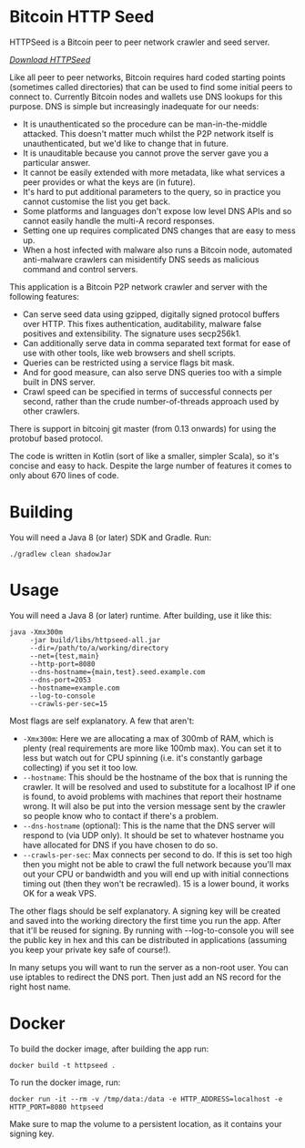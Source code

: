 Bitcoin HTTP Seed
=================

HTTPSeed is a Bitcoin peer to peer network crawler and seed server.

*[Download HTTPSeed](https://github.com/httpseed/httpseed/releases)*

Like all peer to peer networks, Bitcoin requires hard coded starting points (sometimes called directories) that can be used to
find some initial peers to connect to. Currently Bitcoin nodes and wallets use DNS lookups for this purpose. DNS is
simple but increasingly inadequate for our needs:

* It is unauthenticated so the procedure can be man-in-the-middle attacked. This doesn't matter much whilst the P2P
  network itself is unauthenticated, but we'd like to change that in future.
* It is unauditable because you cannot prove the server gave you a particular answer.
* It cannot be easily extended with more metadata, like what services a peer provides or what the keys are (in future).
* It's hard to put additional parameters to the query, so in practice you cannot customise the list you get back.
* Some platforms and languages don't expose low level DNS APIs and so cannot easily handle the multi-A record responses.
* Setting one up requires complicated DNS changes that are easy to mess up.
* When a host infected with malware also runs a Bitcoin node, automated anti-malware crawlers can misidentify DNS seeds
  as malicious command and control servers.

This application is a Bitcoin P2P network crawler and server with the following features:

* Can serve seed data using gzipped, digitally signed protocol buffers over HTTP. This fixes authentication,
  auditability, malware false positives and extensibility. The signature uses secp256k1.
* Can additionally serve data in comma separated text format for ease of use with other tools, like
  web browsers and shell scripts.
* Queries can be restricted using a service flags bit mask.
* And for good measure, can also serve DNS queries too with a simple built in DNS server.
* Crawl speed can be specified in terms of successful connects per second, rather than the crude number-of-threads
  approach used by other crawlers.

There is support in bitcoinj git master (from 0.13 onwards) for using the protobuf based protocol.

The code is written in Kotlin (sort of like a smaller, simpler Scala), so it's concise and easy to hack. Despite the
large number of features it comes to only about 670 lines of code.

Building
========

You will need a Java 8 (or later) SDK and Gradle. Run:

```shell script
./gradlew clean shadowJar
```

Usage
=====

You will need a Java 8 (or later) runtime. After building, use it like this:

```shell script
java -Xmx300m
     -jar build/libs/httpseed-all.jar
     --dir=/path/to/a/working/directory
     --net={test,main}
     --http-port=8080
     --dns-hostname={main,test}.seed.example.com
     --dns-port=2053
     --hostname=example.com
     --log-to-console
     --crawls-per-sec=15
```

Most flags are self explanatory. A few that aren't:

* `-Xmx300m`: Here we are allocating a max of 300mb of RAM, which is plenty (real requirements are more like 100mb max).
  You can set it to less but watch out for CPU spinning (i.e. it's constantly garbage collecting) if you set it too low.
* `--hostname`: This should be the hostname of the box that is running the crawler. It will be resolved and used to
  substitute for a localhost IP if one is found, to avoid problems with machines that report their hostname wrong.
  It will also be put into the version message sent by the crawler so people know who to contact if there's a problem.
* `--dns-hostname` (optional): This is the name that the DNS server will respond to (via UDP only). It
  should be set to whatever hostname you have allocated for DNS if you have chosen to do so.
* `--crawls-per-sec`: Max connects per second to do. If this is set too high then you might not be able to crawl
  the full network because you'll max out your CPU or bandwidth and you will end up with initial connections timing
  out (then they won't be recrawled). 15 is a lower bound, it works OK for a weak VPS.

The other flags should be self explanatory. A signing key will be created and saved into the working directory the first
time you run the app. After that it'll be reused for signing. By running with --log-to-console you will see the public
key in hex and this can be distributed in applications (assuming you keep your private key safe of course!).

In many setups you will want to run the server as a non-root user. You can use iptables to redirect the DNS port. Then
just add an NS record for the right host name.

Docker
======

To build the docker image, after building the app run:

```shell script
docker build -t httpseed .
```

To run the docker image, run:

```shell script
docker run -it --rm -v /tmp/data:/data -e HTTP_ADDRESS=localhost -e HTTP_PORT=8080 httpseed
```

Make sure to map the volume to a persistent location, as it contains your signing key.
